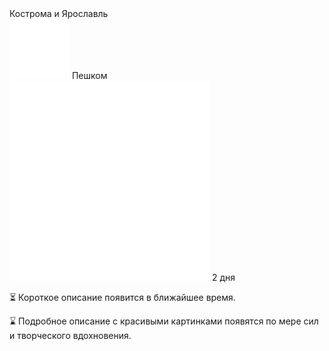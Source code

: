 <link rel="stylesheet" href="../assets-custom/css/style-markdown.css">
<div class="cover-container" style="background-image: url('kostroma-ipatevsky.jpg');     background-position-y: 30%;">
	<div class="cover-text">
		<div class="cover-title">
            Кострома и Ярославль
        </div>
		<div class="cover-description">
			<div>
                <img class="cover-icon" src="../assets-custom/icon-footsteps.png" loading="lazy" alt="" />
                <span>Пешком</span>
            </div>
            <div>
                <img class="cover-icon" loading="lazy" src="../assets-custom/icon-time.png" alt=""  />
                <span>2 дня</span>
            </div>
		</div>
	</div>
</div>

<div id="map"></div>


⏳ Короткое описание появится в ближайшее время.

⌛ Подробное описание с красивыми картинками появятся по мере сил и творческого вдохновения.

<link href="https://api.mapbox.com/mapbox-gl-js/v3.10.0/mapbox-gl.css" rel="stylesheet">
<script src="https://api.mapbox.com/mapbox-gl-js/v3.10.0/mapbox-gl.js"></script>
<script src="https://cdn.jsdelivr.net/npm/js-yaml@4.1.0/dist/js-yaml.min.js"></script>
<script src="../assets-custom/js/cozy-journey.js"></script>
<script>
	architectMap({tracks: [
        {path: 'kostroma-bus.gpx', color: 'blue'},
        {path: 'yaroslavl-bus.gpx', color: 'blue'},
        {path: 'kostroma-hike.gpx'},
        {path: 'kostroma-sloboda-hike.gpx'},
        {path: 'yaroslavl-hike.gpx'}
    ], yamlPoints: 'points.yaml'});
</script>